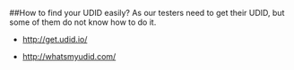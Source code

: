 ##How to find your UDID easily?
As our testers need to get their UDID, but some of them do not know how to do it.

* http://get.udid.io/ 

* http://whatsmyudid.com/
